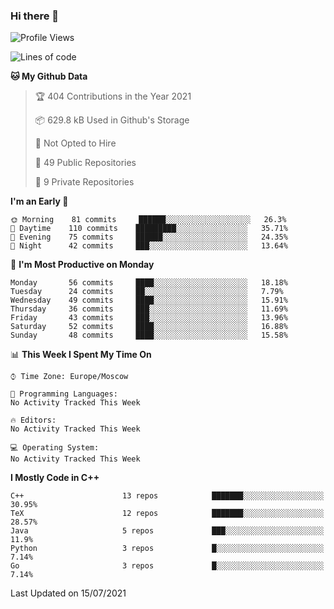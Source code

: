 ### Hi there 👋

<!--
**SemenMartynov/SemenMartynov** is a ✨ _special_ ✨ repository because its `README.md` (this file) appears on your GitHub profile.

Here are some ideas to get you started:

- 🔭 I’m currently working on ...
- 🌱 I’m currently learning ...
- 👯 I’m looking to collaborate on ...
- 🤔 I’m looking for help with ...
- 💬 Ask me about ...
- 📫 How to reach me: ...
- 😄 Pronouns: ...
- ⚡ Fun fact: ...
-->

<!--START_SECTION:waka-->
![Profile Views](http://img.shields.io/badge/Profile%20Views-1-blue)

![Lines of code](https://img.shields.io/badge/From%20Hello%20World%20I%27ve%20Written-2.1%20million%20lines%20of%20code-blue)

**🐱 My Github Data** 

> 🏆 404 Contributions in the Year 2021
 > 
> 📦 629.8 kB Used in Github's Storage 
 > 
> 🚫 Not Opted to Hire
 > 
> 📜 49 Public Repositories 
 > 
> 🔑 9 Private Repositories  
 > 
**I'm an Early 🐤** 

```text
🌞 Morning    81 commits     ██████░░░░░░░░░░░░░░░░░░░   26.3% 
🌆 Daytime    110 commits    █████████░░░░░░░░░░░░░░░░   35.71% 
🌃 Evening    75 commits     ██████░░░░░░░░░░░░░░░░░░░   24.35% 
🌙 Night      42 commits     ███░░░░░░░░░░░░░░░░░░░░░░   13.64%

```
📅 **I'm Most Productive on Monday** 

```text
Monday       56 commits     ████░░░░░░░░░░░░░░░░░░░░░   18.18% 
Tuesday      24 commits     ██░░░░░░░░░░░░░░░░░░░░░░░   7.79% 
Wednesday    49 commits     ████░░░░░░░░░░░░░░░░░░░░░   15.91% 
Thursday     36 commits     ███░░░░░░░░░░░░░░░░░░░░░░   11.69% 
Friday       43 commits     ███░░░░░░░░░░░░░░░░░░░░░░   13.96% 
Saturday     52 commits     ████░░░░░░░░░░░░░░░░░░░░░   16.88% 
Sunday       48 commits     ████░░░░░░░░░░░░░░░░░░░░░   15.58%

```


📊 **This Week I Spent My Time On** 

```text
⌚︎ Time Zone: Europe/Moscow

💬 Programming Languages: 
No Activity Tracked This Week

🔥 Editors: 
No Activity Tracked This Week

💻 Operating System: 
No Activity Tracked This Week

```

**I Mostly Code in C++** 

```text
C++                      13 repos            ███████░░░░░░░░░░░░░░░░░░   30.95% 
TeX                      12 repos            ███████░░░░░░░░░░░░░░░░░░   28.57% 
Java                     5 repos             ███░░░░░░░░░░░░░░░░░░░░░░   11.9% 
Python                   3 repos             █░░░░░░░░░░░░░░░░░░░░░░░░   7.14% 
Go                       3 repos             █░░░░░░░░░░░░░░░░░░░░░░░░   7.14%

```



 Last Updated on 15/07/2021
<!--END_SECTION:waka-->